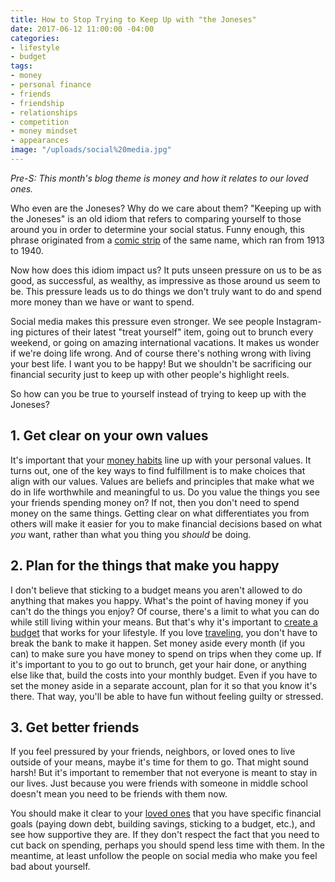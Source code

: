 ```yaml
---
title: How to Stop Trying to Keep Up with "the Joneses"
date: 2017-06-12 11:00:00 -04:00
categories:
- lifestyle
- budget
tags:
- money
- personal finance
- friends
- friendship
- relationships
- competition
- money mindset
- appearances
image: "/uploads/social%20media.jpg"
---
```


*Pre-S: This month's blog theme is money and how it relates to our loved ones.*

Who even are the Joneses? Why do we care about them? "Keeping up with the Joneses" is an old idiom that refers to comparing yourself to those around you in order to determine your social status. Funny enough, this phrase originated from a [comic strip](https://en.wikipedia.org/wiki/Keeping_Up_with_the_Joneses_(comics)) of the same name, which ran from 1913 to 1940.

Now how does this idiom impact us? It puts unseen pressure on us to be as good, as successful, as wealthy, as impressive as those around us seem to be. This pressure leads us to do things we don't truly want to do and spend more money than we have or want to spend.

Social media makes this pressure even stronger. We see people Instagram-ing pictures of their latest "treat yourself" item, going out to brunch every weekend, or going on amazing international vacations. It makes us wonder if we're doing life wrong. And of course there's nothing wrong with living your best life. I want you to be happy! But we shouldn't be sacrificing our financial security just to keep up with other people's highlight reels.

So how can you be true to yourself instead of trying to keep up with the Joneses?

## 1. Get clear on your own values

It's important that your [money habits](https://www.maggiegermano.com/blog/do-your-habits-and-values-align/) line up with your personal values. It turns out, one of the key ways to find fulfillment is to make choices that align with our values. Values are beliefs and principles that make what we do in life worthwhile and meaningful to us. Do you value the things you see your friends spending money on? If not, then you don't need to spend money on the same things. Getting clear on what differentiates you from others will make it easier for you to make financial decisions based on what *you* want, rather than what you thing you *should* be doing.

## 2. Plan for the things that make you happy

I don't believe that sticking to a budget means you aren't allowed to do anything that makes you happy. What's the point of having money if you can't do the things you enjoy? Of course, there's a limit to what you can do while still living within your means. But that's why it's important to [create a budget](https://www.maggiegermano.com/blog/how-to-create-a-budget-that-works-for-you/) that works for your lifestyle. If you love [traveling](https://www.maggiegermano.com/blog/vacation-on-a-budget), you don't have to break the bank to make it happen. Set money aside every month (if you can) to make sure you have money to spend on trips when they come up. If it's important to you to go out to brunch, get your hair done, or anything else like that, build the costs into your monthly budget. Even if you have to set the money aside in a separate account, plan for it so that you know it's there. That way, you'll be able to have fun without feeling guilty or stressed.

## 3. Get better friends

If you feel pressured by your friends, neighbors, or loved ones to live outside of your means, maybe it's time for them to go. That might sound harsh! But it's important to remember that not everyone is meant to stay in our lives. Just because you were friends with someone in middle school doesn't mean you need to be friends with them now. 

You should make it clear to your [loved ones](https://www.maggiegermano.com/blog/have-the-money-talk) that you have specific financial goals (paying down debt, building savings, sticking to a budget, etc.), and see how supportive they are. If they don't respect the fact that you need to cut back on spending, perhaps you should spend less time with them. In the meantime, at least unfollow the people on social media who make you feel bad about yourself.